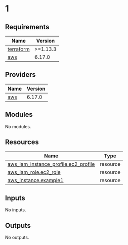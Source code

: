 # 1

<!-- BEGIN_TF_DOCS -->
## Requirements

| Name | Version |
|------|---------|
| <a name="requirement_terraform"></a> [terraform](#requirement\_terraform) | >=1.13.3 |
| <a name="requirement_aws"></a> [aws](#requirement\_aws) | 6.17.0 |

## Providers

| Name | Version |
|------|---------|
| <a name="provider_aws"></a> [aws](#provider\_aws) | 6.17.0 |

## Modules

No modules.

## Resources

| Name | Type |
|------|------|
| [aws_iam_instance_profile.ec2_profile](https://registry.terraform.io/providers/hashicorp/aws/6.17.0/docs/resources/iam_instance_profile) | resource |
| [aws_iam_role.ec2_role](https://registry.terraform.io/providers/hashicorp/aws/6.17.0/docs/resources/iam_role) | resource |
| [aws_instance.example1](https://registry.terraform.io/providers/hashicorp/aws/6.17.0/docs/resources/instance) | resource |

## Inputs

No inputs.

## Outputs

No outputs.
<!-- END_TF_DOCS -->
